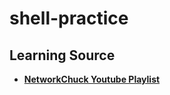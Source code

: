 # shell-practice

## Learning Source
- [**NetworkChuck Youtube Playlist**](https://www.youtube.com/playlist?list=PLIhvC56v63IKioClkSNDjW7iz-6TFvLwS)